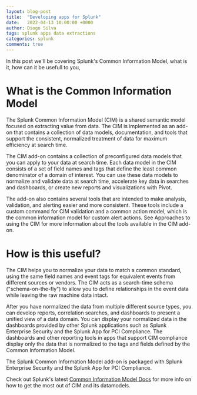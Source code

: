 ```yaml
---
layout: blog-post
title:  "Developing apps for Splunk"
date:   2022-04-13 10:00:00 +0000
author: Diogo Silva
tags: splunk apps data extractions
categories: splunk
comments: true
---
```

In this post we'll be covering Splunk's Common Information Model, what is it, how can it be usefull to you, 

# What is the Common Information Model

The Splunk Common Information Model (CIM) is a shared semantic model focused on extracting value from data. The CIM is implemented as an add-on that contains a collection of data models, documentation, and tools that support the consistent, normalized treatment of data for maximum efficiency at search time.

The CIM add-on contains a collection of preconfigured data models that you can apply to your data at search time. Each data model in the CIM consists of a set of field names and tags that define the least common denominator of a domain of interest. You can use these data models to normalize and validate data at search time, accelerate key data in searches and dashboards, or create new reports and visualizations with Pivot.

The add-on also contains several tools that are intended to make analysis, validation, and alerting easier and more consistent. These tools include a custom command for CIM validation and a common action model, which is the common information model for custom alert actions. See Approaches to using the CIM for more information about the tools available in the CIM add-on.


# How is this useful?

The CIM helps you to normalize your data to match a common standard, using the same field names and event tags for equivalent events from different sources or vendors. The CIM acts as a search-time schema ("schema-on-the-fly") to allow you to define relationships in the event data while leaving the raw machine data intact.

After you have normalized the data from multiple different source types, you can develop reports, correlation searches, and dashboards to present a unified view of a data domain. You can display your normalized data in the dashboards provided by other Splunk applications such as Splunk Enterprise Security and the Splunk App for PCI Compliance. The dashboards and other reporting tools in apps that support CIM compliance display only the data that is normalized to the tags and fields defined by the Common Information Model.

The Splunk Common Information Model add-on is packaged with Splunk Enterprise Security and the Splunk App for PCI Compliance.



Check out Splunk's latest [Common Information Model Docs][splunk-cim-docs] for more info on how to get the most out of CIM and its datamodels. 

[splunk-cim-docs]: https://docs.splunk.com/Documentation/CIM/latest/User/Overview
[splunk-cim-app]: https://splunkbase.splunk.com/app/1621/